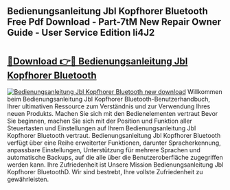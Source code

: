 ## Bedienungsanleitung Jbl Kopfhorer Bluetooth Free Pdf Download - Part-7tM New Repair Owner Guide - User Service Edition li4J2

# <h2><a href="http://df44lh.blite.top/?on=Bedienungsanleitung+Jbl+Kopfhorer+Bluetooth">🔗Download 👉🔴 Bedienungsanleitung Jbl Kopfhorer Bluetooth</a></h2>

[![Bedienungsanleitung Jbl Kopfhorer Bluetooth new download](https://i.imgur.com/lujVjoI.png)](http://df44lh.blite.top/?on=Bedienungsanleitung+Jbl+Kopfhorer+Bluetooth)
Willkommen beim Bedienungsanleitung Jbl Kopfhorer Bluetooth-Benutzerhandbuch, Ihrer ultimativen Ressource zum Verständnis und zur Verwendung Ihres neuen Produkts. Machen Sie sich mit den Bedienelementen vertraut Bevor Sie beginnen, machen Sie sich mit der Position und Funktion aller Steuertasten und Einstellungen auf Ihrem Bedienungsanleitung Jbl Kopfhorer Bluetooth vertraut. Bedienungsanleitung Jbl Kopfhorer Bluetooth verfügt über eine Reihe erweiterter Funktionen, darunter Spracherkennung, anpassbare Einstellungen, Unterstützung für mehrere Sprachen und automatische Backups, auf die alle über die Benutzeroberfläche zugegriffen werden kann. Ihre Zufriedenheit ist Unsere Mission Bedienungsanleitung Jbl Kopfhorer BluetoothD. Wir sind bestrebt, Ihre vollste Zufriedenheit zu gewährleisten.
